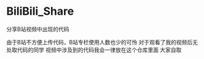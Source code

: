 # BiliBili_Share
分享B站视频中出现的代码

由于B站不方便上传代码，B站专栏使用人数也少的可怜
对于观看了我的视频后无处取代码的同学
视频中涉及到的代码我会一律放在这个仓库里面
大家自取
